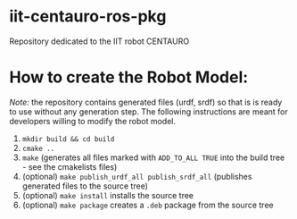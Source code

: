 # iit-centauro-ros-pkg
Repository dedicated to the IIT robot CENTAURO

How to create the Robot Model:
==============================

*Note:* the repository contains generated files (urdf, srdf) so that is is ready to use without any generation step. The following instructions are meant for developers willing to modify the robot model.

1) `mkdir build && cd build`
2) `cmake ..`
3) `make`  (generates all files marked with `ADD_TO_ALL TRUE` into the build tree - see the cmakelists files)
4) (optional) `make publish_urdf_all publish_srdf_all` (publishes generated files to the source tree)
5) (optional) `make install` installs the source tree 
6) (optional) `make package` creates a `.deb` package from the source tree